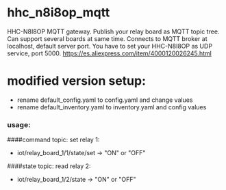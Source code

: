 # hhc_n8i8op_mqtt
HHC-N8I8OP MQTT gateway. Publish your relay board as MQTT topic tree. Can support several boards at same time. Connects to MQTT broker at localhost, default server port.
You have to set your HHC-N8I8OP as UDP service, port 5000.
https://es.aliexpress.com/item/4000120026245.html


# modified version setup:
- rename default_config.yaml to config.yaml and change values
- rename default_inventory.yaml to inventory.yaml and config values


### usage:

####command topic:
set relay 1:
- iot/relay_board_1/1/state/set -> "ON" or "OFF"


####state topic:
read relay 2:
- iot/relay_board_1/2/state -> "ON" or "OFF"